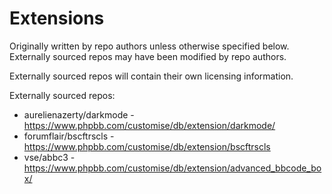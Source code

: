 # Extensions

Originally written by repo authors unless otherwise specified below. Externally sourced repos may have been modified by repo authors.

Externally sourced repos will contain their own licensing information.

Externally sourced repos:
* aurelienazerty/darkmode - https://www.phpbb.com/customise/db/extension/darkmode/
* forumflair/bscftrscls - https://www.phpbb.com/customise/db/extension/bscftrscls
* vse/abbc3 - https://www.phpbb.com/customise/db/extension/advanced_bbcode_box/
